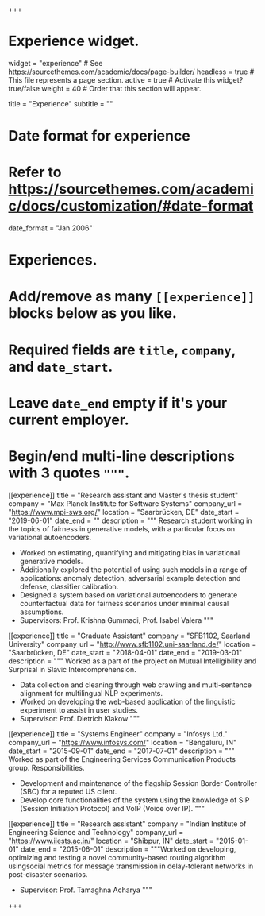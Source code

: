 +++
# Experience widget.
widget = "experience"  # See https://sourcethemes.com/academic/docs/page-builder/
headless = true  # This file represents a page section.
active = true  # Activate this widget? true/false
weight = 40  # Order that this section will appear.

title = "Experience"
subtitle = ""

# Date format for experience
#   Refer to https://sourcethemes.com/academic/docs/customization/#date-format
date_format = "Jan 2006"

# Experiences.
#   Add/remove as many `[[experience]]` blocks below as you like.
#   Required fields are `title`, `company`, and `date_start`.
#   Leave `date_end` empty if it's your current employer.
#   Begin/end multi-line descriptions with 3 quotes `"""`.

[[experience]]
  title = "Research assistant and Master's thesis student"
  company = "Max Planck Institute for Software Systems"
  company_url = "https://www.mpi-sws.org/"
  location = "Saarbrücken, DE"
  date_start = "2019-06-01"
  date_end = ""
  description = """ Research student working in the topics of fairness in generative models, with a particular focus on variational autoencoders.
   * Worked on estimating, quantifying and mitigating bias in variational generative models.
   * Additionally explored the potential of using such models in a range of applications: anomaly detection, adversarial example detection and defense, classifier calibration.
   * Designed a system based on variational autoencoders to generate counterfactual data for fairness scenarios under minimal causal assumptions.
   * Supervisors: Prof. Krishna Gummadi, Prof. Isabel Valera
   """


[[experience]]
  title = "Graduate Assistant"
  company = "SFB1102, Saarland University"
  company_url = "http://www.sfb1102.uni-saarland.de/"
  location = "Saarbrücken, DE"
  date_start = "2018-04-01"
  date_end = "2019-03-01"
  description = """ Worked as a part of the project on Mutual Intelligibility and Surprisal in Slavic Intercomprehension. 
   * Data collection and cleaning through web crawling and multi-sentence alignment for multilingual NLP experiments. 
   * Worked on developing the web-based application of the linguistic experiment to assist in user studies.
   * Supervisor: Prof. Dietrich Klakow
  """
  
[[experience]]
  title = "Systems Engineer"
  company = "Infosys Ltd."
  company_url = "https://www.infosys.com/"
  location = "Bengaluru, IN"
  date_start = "2015-09-01"
  date_end = "2017-07-01"
  description = """ Worked as part of the Engineering Services Communication Products group. Responsibilities.
   * Development and maintenance of the flagship Session Border Controller (SBC) for a reputed US client. 
   * Develop core functionalities of the system using the knowledge of SIP (Session Initiation Protocol) and VoIP (Voice over IP).
  """

[[experience]]
  title = "Research assistant"
  company = "Indian Institute of Engineering Science and Technology"
  company_url = "https://www.iiests.ac.in/"
  location = "Shibpur, IN"
  date_start = "2015-01-01"
  date_end = "2015-06-01"
  description = """Worked on developing, optimizing and testing a novel community-based routing algorithm usingsocial metrics for message transmission in delay-tolerant networks in post-disaster scenarios.
  * Supervisor: Prof. Tamaghna Acharya
  """



+++
